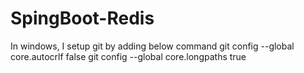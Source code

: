 # SpingBoot-Redis
In windows, I setup git by adding below command
 git config --global core.autocrlf false
git config --global core.longpaths true
